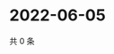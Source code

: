# 2022-06-05

共 0 条

<!-- BEGIN WEIBO -->
<!-- 最后更新时间 Sun Jun 05 2022 04:15:37 GMT+0800 (China Standard Time) -->

<!-- END WEIBO -->
